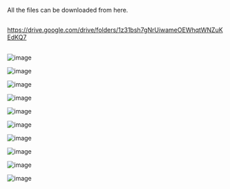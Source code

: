 All the files can be downloaded from here.
##

https://drive.google.com/drive/folders/1z31bsh7gNrUiwameOEWhqtWNZuKEdKQ7

##



![image](https://github.com/user-attachments/assets/892dd271-019e-436e-82ce-575d81c91464)

![image](https://github.com/user-attachments/assets/44437926-ec2e-431c-9e88-02b3c9a5fccf)



![image](https://github.com/user-attachments/assets/d4f2fd4b-ba31-4d62-a658-47ef4bb70d0d)


![image](https://github.com/user-attachments/assets/f9a52c18-95c2-4db9-9b96-8a2ce9ff9b51)


![image](https://github.com/user-attachments/assets/77e9158c-131f-4da9-b649-53d13ea96c93)



![image](https://github.com/user-attachments/assets/45ffaa55-76f2-496b-87d1-82551a4efd9b)



![image](https://github.com/user-attachments/assets/76b0c94b-3ef8-4222-8d61-dfe9baf0e5b5)

![image](https://github.com/user-attachments/assets/93379edb-16db-41ed-ad22-2bc9ddfc4b39)


![image](https://github.com/user-attachments/assets/22733930-4426-4d42-b1fb-5358417cefaf)


![image](https://github.com/user-attachments/assets/8e5b5e9d-6841-4acd-8b41-94b990c953fd)




